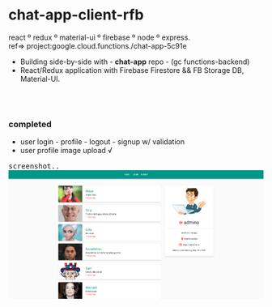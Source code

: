 # chat-app-client-rfb
react º redux º material-ui º firebase º node º express.            
ref=> project:google.cloud.functions./chat-app-5c91e


- Building side-by-side with - __chat-app__ repo - (gc functions-backend)
- React/Redux application with Firebase Firestore && FB Storage DB, Material-UI.



<br /><br />

### completed
- user login - profile - logout - signup w/ validation
- user profile image upload √ 





<kbd>screenshot..</kbd><br/>
![](src/images/soFar.png)<br/>
